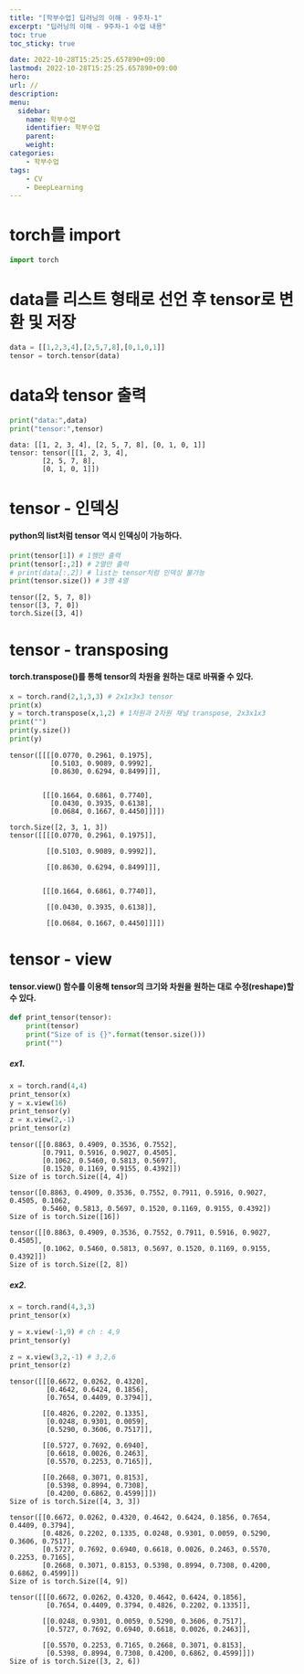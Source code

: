 ```yaml
---
title: "[학부수업] 딥러닝의 이해 - 9주차-1"
excerpt: "딥러닝의 이해 - 9주차-1 수업 내용"
toc: true
toc_sticky: true

date: 2022-10-28T15:25:25.657890+09:00
lastmod: 2022-10-28T15:25:25.657890+09:00
hero: 
url: //
description: 
menu:
  sidebar:
    name: 학부수업
    identifier: 학부수업
    parent: 
    weight: 
categories:
    - 학부수업
tags:
    - CV
    - DeepLearning
---
```

# torch를 import


```python
import torch
```

# data를 리스트 형태로 선언 후 tensor로 변환 및 저장


```python
data = [[1,2,3,4],[2,5,7,8],[0,1,0,1]]
tensor = torch.tensor(data)
```

# data와 tensor 출력


```python
print("data:",data)
print("tensor:",tensor)
```

    data: [[1, 2, 3, 4], [2, 5, 7, 8], [0, 1, 0, 1]]
    tensor: tensor([[1, 2, 3, 4],
            [2, 5, 7, 8],
            [0, 1, 0, 1]])
    

# tensor - 인덱싱

#### python의 list처럼 tensor 역시 인덱싱이 가능하다.


```python
print(tensor[1]) # 1행만 출력
print(tensor[:,2]) # 2열만 출력
# print(data[:,2]) # list는 tensor처럼 인덱싱 불가능
print(tensor.size()) # 3행 4열
```

    tensor([2, 5, 7, 8])
    tensor([3, 7, 0])
    torch.Size([3, 4])
    

# tensor - transposing

#### torch.transpose()를 통해 tensor의 차원을 원하는 대로 바꿔줄 수 있다.


```python
x = torch.rand(2,1,3,3) # 2x1x3x3 tensor
print(x)
y = torch.transpose(x,1,2) # 1차원과 2차원 채널 transpose, 2x3x1x3
print("")
print(y.size())
print(y)
```

    tensor([[[[0.0770, 0.2961, 0.1975],
              [0.5103, 0.9089, 0.9992],
              [0.8630, 0.6294, 0.8499]]],
    
    
            [[[0.1664, 0.6861, 0.7740],
              [0.0430, 0.3935, 0.6138],
              [0.0684, 0.1667, 0.4450]]]])
    
    torch.Size([2, 3, 1, 3])
    tensor([[[[0.0770, 0.2961, 0.1975]],
    
             [[0.5103, 0.9089, 0.9992]],
    
             [[0.8630, 0.6294, 0.8499]]],
    
    
            [[[0.1664, 0.6861, 0.7740]],
    
             [[0.0430, 0.3935, 0.6138]],
    
             [[0.0684, 0.1667, 0.4450]]]])
    

# tensor - view

#### tensor.view() 함수를 이용해 tensor의 크기와 차원을 원하는 대로 수정(reshape)할 수 있다.


```python
def print_tensor(tensor):
    print(tensor)
    print("Size of is {}".format(tensor.size()))
    print("")
```

##### ex1.


```python
x = torch.rand(4,4)
print_tensor(x)
y = x.view(16)
print_tensor(y)
z = x.view(2,-1)
print_tensor(z)
```

    tensor([[0.8863, 0.4909, 0.3536, 0.7552],
            [0.7911, 0.5916, 0.9027, 0.4505],
            [0.1062, 0.5460, 0.5813, 0.5697],
            [0.1520, 0.1169, 0.9155, 0.4392]])
    Size of is torch.Size([4, 4])
    
    tensor([0.8863, 0.4909, 0.3536, 0.7552, 0.7911, 0.5916, 0.9027, 0.4505, 0.1062,
            0.5460, 0.5813, 0.5697, 0.1520, 0.1169, 0.9155, 0.4392])
    Size of is torch.Size([16])
    
    tensor([[0.8863, 0.4909, 0.3536, 0.7552, 0.7911, 0.5916, 0.9027, 0.4505],
            [0.1062, 0.5460, 0.5813, 0.5697, 0.1520, 0.1169, 0.9155, 0.4392]])
    Size of is torch.Size([2, 8])
    
    

##### ex2.


```python
x = torch.rand(4,3,3)
print_tensor(x)

y = x.view(-1,9) # ch : 4,9
print_tensor(y)

z = x.view(3,2,-1) # 3,2,6
print_tensor(z)
```

    tensor([[[0.6672, 0.0262, 0.4320],
             [0.4642, 0.6424, 0.1856],
             [0.7654, 0.4409, 0.3794]],
    
            [[0.4826, 0.2202, 0.1335],
             [0.0248, 0.9301, 0.0059],
             [0.5290, 0.3606, 0.7517]],
    
            [[0.5727, 0.7692, 0.6940],
             [0.6618, 0.0026, 0.2463],
             [0.5570, 0.2253, 0.7165]],
    
            [[0.2668, 0.3071, 0.8153],
             [0.5398, 0.8994, 0.7308],
             [0.4200, 0.6862, 0.4599]]])
    Size of is torch.Size([4, 3, 3])
    
    tensor([[0.6672, 0.0262, 0.4320, 0.4642, 0.6424, 0.1856, 0.7654, 0.4409, 0.3794],
            [0.4826, 0.2202, 0.1335, 0.0248, 0.9301, 0.0059, 0.5290, 0.3606, 0.7517],
            [0.5727, 0.7692, 0.6940, 0.6618, 0.0026, 0.2463, 0.5570, 0.2253, 0.7165],
            [0.2668, 0.3071, 0.8153, 0.5398, 0.8994, 0.7308, 0.4200, 0.6862, 0.4599]])
    Size of is torch.Size([4, 9])
    
    tensor([[[0.6672, 0.0262, 0.4320, 0.4642, 0.6424, 0.1856],
             [0.7654, 0.4409, 0.3794, 0.4826, 0.2202, 0.1335]],
    
            [[0.0248, 0.9301, 0.0059, 0.5290, 0.3606, 0.7517],
             [0.5727, 0.7692, 0.6940, 0.6618, 0.0026, 0.2463]],
    
            [[0.5570, 0.2253, 0.7165, 0.2668, 0.3071, 0.8153],
             [0.5398, 0.8994, 0.7308, 0.4200, 0.6862, 0.4599]]])
    Size of is torch.Size([3, 2, 6])
    
    
